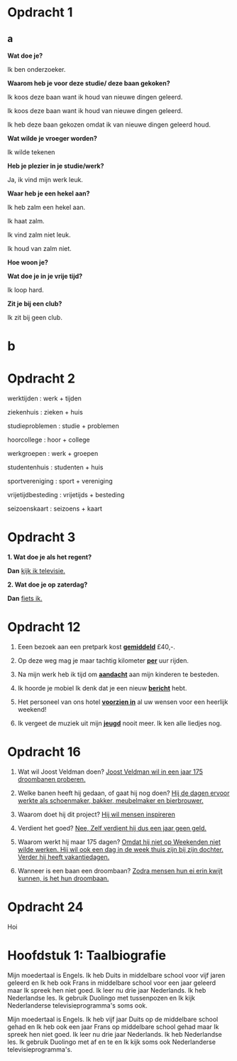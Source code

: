 # Opdracht 1

## a

**Wat doe je?**

Ik ben onderzoeker.


**Waarom heb je voor deze studie/ deze baan gekoken?**

Ik koos deze baan want ik houd van nieuwe dingen geleerd.

Ik koos deze baan want ik houd van nieuwe dingen geleerd.

Ik heb deze baan gekozen omdat ik van nieuwe dingen geleerd houd.


**Wat wilde je vroeger worden?**

Ik wilde tekenen

**Heb je plezier in je studie/werk?**

Ja, ik vind mijn werk leuk. 



**Waar heb je een hekel aan?**

Ik heb zalm een hekel aan.

Ik haat zalm. 

Ik vind zalm niet leuk. 

Ik houd van zalm niet. 


**Hoe woon je?**



**Wat doe je in je vrije tijd?**

Ik loop hard.

**Zit je bij een club?**

Ik zit bij geen club. 

# b

# Opdracht 2

werktijden : werk + tijden

ziekenhuis : zieken + huis

studieproblemen : studie + problemen

hoorcollege : hoor + college

werkgroepen : werk + groepen

studentenhuis : studenten + huis 

sportvereniging : sport + vereniging

vrijetijdbesteding : vrijetijds + besteding

seizoenskaart : seizoens + kaart


# Opdracht 3

**1. Wat doe je als het regent?**

**Dan** <ins>kijk ik televisie.</ins>

**2. Wat doe je op zaterdag?**

**Dan** <ins>fiets ik.</ins>



# Opdracht 12

1. Eeen bezoek aan een pretpark kost <ins>**gemiddeld**</ins> £40,-.

2. Op deze weg mag je maar tachtig kilometer <ins>**per**</ins> uur rijden.

3. Na mijn werk heb ik tijd om <ins>**aandacht**</ins> aan mijn kinderen te besteden. 

4. Ik hoorde je mobiel Ik denk dat je een nieuw <ins>**bericht**</ins> hebt. 

5.  Het personeel van ons hotel <ins>**voorzien in**</ins> al uw wensen voor een heerlijk weekend! 

6. Ik vergeet de muziek uit mijn <ins> **jeugd**</ins> nooit meer. Ik ken alle liedjes nog. 


# Opdracht 16

1. Wat wil Joost Veldman doen? 
<ins>Joost Veldman wil in een jaar 175 droombanen proberen.</ins>


2. Welke banen heeft hij gedaan, of gaat hij nog doen?
<ins>Hij de dagen ervoor werkte als schoenmaker, bakker, meubelmaker en bierbrouwer.</ins>

3. Waarom doet hij dit project?
<ins> Hij wil mensen inspireren</ins>

4. Verdient het goed?
<ins>Nee, Zelf verdient hij dus een jaar geen geld.</ins>

5. Waarom werkt hij maar 175 dagen? 
<ins>Omdat hij niet op Weekenden niet wilde werken. Hij wil ook een dag in de week thuis zijn bij zijn dochter. 
Verder hij heeft vakantiedagen.</ins>

6. Wanneer is een baan een droombaan?
<ins>Zodra mensen hun ei erin kwijt kunnen, is het hun droombaan.</ins>


# Opdracht 24

Hoi <ins> </ins>



# Hoofdstuk 1: Taalbiografie

Mijn moedertaal is Engels. Ik heb Duits in middelbare school voor vijf jaren geleerd en Ik heb ook Frans in middelbare school voor een jaar geleerd maar Ik spreek hen niet goed. Ik leer nu drie jaar Nederlands. Ik heb Nederlandse les. Ik gebruik Duolingo met tussenpozen en Ik kijk Nederlanderse televisieprogramma's soms ook. 


Mijn moedertaal is Engels. Ik heb vijf jaar Duits op de middelbare school gehad en Ik heb ook een jaar Frans op middelbare school gehad maar Ik spreek hen niet goed. Ik leer nu drie jaar Nederlands. Ik heb Nederlandse les. Ik gebruik Duolingo met af en te en Ik kijk soms ook Nederlanderse televisieprogramma's. 
